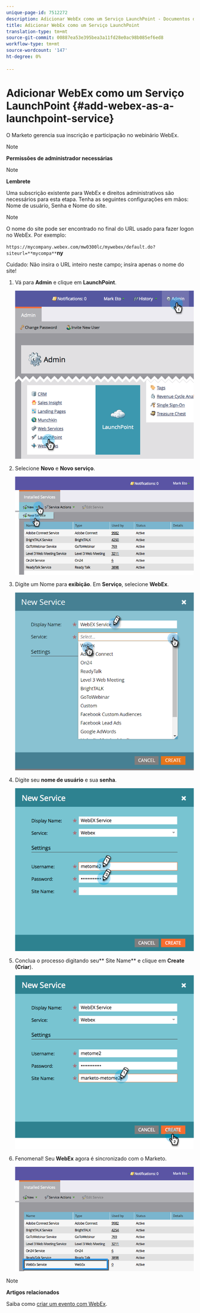 ```yaml
---
unique-page-id: 7512272
description: Adicionar WebEx como um Serviço LaunchPoint - Documentos do Marketing - Documentação do produto
title: Adicionar WebEx como um Serviço LaunchPoint
translation-type: tm+mt
source-git-commit: 00887ea53e395bea3a11fd28e0ac98b085ef6ed8
workflow-type: tm+mt
source-wordcount: '147'
ht-degree: 0%

---
```



# Adicionar WebEx como um Serviço LaunchPoint {#add-webex-as-a-launchpoint-service}

O Marketo gerencia sua inscrição e participação no webinário WebEx.

>[!NOTE]
>
>**Permissões de administrador necessárias**

>[!NOTE]
>
>**Lembrete**
>
>Uma subscrição existente para WebEx e direitos administrativos são necessários para esta etapa. Tenha as seguintes configurações em mãos: Nome de usuário, Senha e Nome do site.

>[!NOTE]
>
>O nome do site pode ser encontrado no final do URL usado para fazer logon no WebEx. Por exemplo:
>
>`https://mycompany.webex.com/mw0300lc/mywebex/default.do?siteurl=**mycompa**`**ny**
>
>Cuidado: Não insira o URL inteiro neste campo; insira apenas o nome do site!

1. Vá para **Admin** e clique em **LaunchPoint**.

   ![](assets/image2015-4-23-11-3a20-3a43.png)

1. Selecione **Novo** e **Novo serviço**.

   ![](assets/webex-new-service.png)

1. Digite um Nome para **exibição**. Em **Serviço**, selecione **WebEx**.

   ![](assets/new-service-webex.png)

1. Digite seu **nome de usuário** e sua **senha**.

   ![](assets/image2015-4-24-18-3a56-3a56.png)

1. Conclua o processo digitando seu** Site Name** e clique em **Create (Criar**).

   ![](assets/image2015-4-24-18-3a58-3a43.png)

1. Fenomenal! Seu **WebEx** agora é sincronizado com o Marketo.

   ![](assets/webex.png)

>[!NOTE]
>
>**Artigos relacionados**
>
>Saiba como [criar um evento com WebEx](../../../product-docs/demand-generation/events/create-an-event/create-an-event-with-webex.md).

